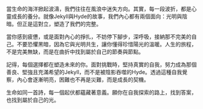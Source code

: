 當生命的海洋掀起波濤，我們往往在風浪中迷失方向。其實，每一段波折，都是心靈成長的養分。就像Jekyll與Hyde的故事，我們內心都有兩個面向：光明與陰暗。但正是這對立，塑造了我們的完整。

當你感到疲憊，或是面對內心的掙扎，不妨停下腳步，深呼吸，接納那不完美的自己。不要恐懼黑暗，因為它與光明共生，讓你懂得珍惜陽光的溫暖。人生的旅程，不是完美無缺，而是在曲折中找到屬於自己的節奏與節點。

記得，每個選擇都在塑造未來的你。面對挑戰時，堅持真實的自我，努力成為那個善良、堅強且充滿希望的Jekyll，而不是被陰影吞噬的Hyde。透過這種自我覺察，內心會逐漸明亮，困難也不再是災難，而是成長的契機。

生命如同一首詩，每一個起伏都蘊藏著意義。願你在自我探索的路上，找到答案，也找到屬於自己的光。